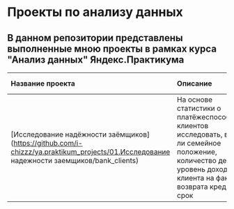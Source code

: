 # Проекты по анализу данных
## В данном репозитории представлены выполненные мною проекты в рамках курса "Анализ данных" Яндекс.Практикума

| Название проекта | Описание | Используемые библиотеки|
|:----|:----|:----------|
| [Исследование надёжности заёмщиков](https://github.com/i-chizzz/ya.praktikum_projects/01.Исследование надежности заемщиков/bank_clients) | На основе статистики о платёжеспособности клиентов исследовать, влияет ли семейное положение, количество детей и уровень дохода клиента на факт возврата кредита в срок | предобработка данных, Python, Pandas, PyMystem3, лемматизация |
